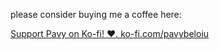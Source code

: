 

please consider buying me a coffee here:

[Support Pavy on Ko-fi! ❤️. ko-fi.com/pavybeloiu](https://ko-fi.com/pavybeloiu)
